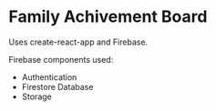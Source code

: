 # Family Achivement Board

Uses create-react-app and Firebase.

Firebase components used:
- Authentication
- Firestore Database
- Storage
